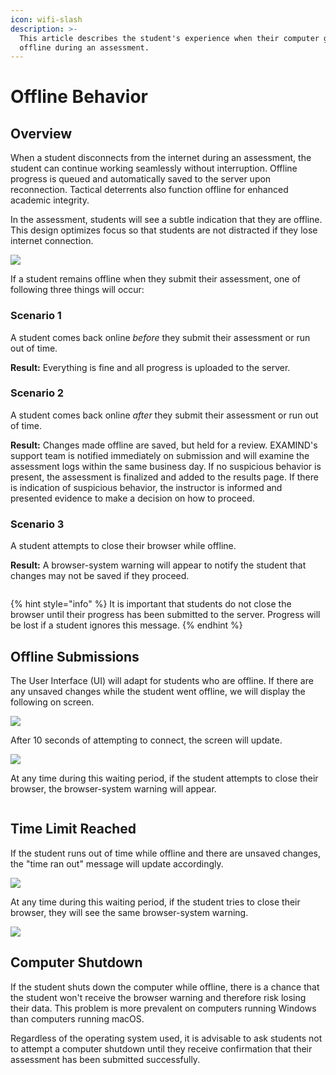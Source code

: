 ```yaml
---
icon: wifi-slash
description: >-
  This article describes the student's experience when their computer goes
  offline during an assessment.
---
```


# Offline Behavior

## Overview

When a student disconnects from the internet during an assessment, the student can continue working seamlessly without interruption. Offline progress is queued and automatically saved to the server upon reconnection. Tactical deterrents also function offline for enhanced academic integrity.

In the assessment, students will see a subtle indication that they are offline. This design optimizes focus so that students are not distracted if they lose internet connection.

![](https://instructor-help.examind.io/hs-fs/hubfs/unnamed-png.png?width=688\&height=537\&name=unnamed-png.png)

If a student remains offline when they submit their assessment, one of following three things will occur:

### Scenario 1

A student comes back online _before_ they submit their assessment or run out of time.

**Result:** Everything is fine and all progress is uploaded to the server.

### Scenario 2

A student comes back online _after_ they submit their assessment or run out of time.

**Result:** Changes made offline are saved, but held for a review. EXAMIND's support team is notified immediately on submission and will examine the assessment logs within the same business day. If no suspicious behavior is present, the assessment is finalized and added to the results page. If there is indication of suspicious behavior, the instructor is informed and presented evidence to make a decision on how to proceed.

### Scenario 3

A student attempts to close their browser while offline.

**Result:** A browser-system warning will appear to notify the student that changes may not be saved if they proceed.

<figure><img src="https://instructor-help.examind.io/hs-fs/hubfs/unnamed%20(1)-png.png?width=688&#x26;height=315&#x26;name=unnamed%20(1)-png.png" alt=""><figcaption></figcaption></figure>

{% hint style="info" %}
It is important that students do not close the browser until their progress has been submitted to the server. Progress will be lost if a student ignores this message.
{% endhint %}

## Offline Submissions

The User Interface (UI) will adapt for students who are offline. If there are any unsaved changes while the student went offline, we will display the following on screen.

![](https://instructor-help.examind.io/hs-fs/hubfs/image-png-May-07-2024-05-26-13-2877-PM.png?width=503\&height=494\&name=image-png-May-07-2024-05-26-13-2877-PM.png)

After 10 seconds of attempting to connect, the screen will update.

![](https://instructor-help.examind.io/hs-fs/hubfs/image-png-May-07-2024-05-26-25-4977-PM.png?width=649\&height=448\&name=image-png-May-07-2024-05-26-25-4977-PM.png)

At any time during this waiting period, if the student attempts to close their browser, the browser-system warning will appear.&#x20;

<figure><img src="https://instructor-help.examind.io/hs-fs/hubfs/Screenshot%202024-05-07%20103837-png-1.png?width=617&#x26;height=489&#x26;name=Screenshot%202024-05-07%20103837-png-1.png" alt=""><figcaption></figcaption></figure>

## Time Limit Reached

If the student runs out of time while offline and there are unsaved changes, the "time ran out" message will update accordingly.

![](https://instructor-help.examind.io/hs-fs/hubfs/image-png-May-07-2024-05-33-04-9539-PM.png?width=503\&height=564\&name=image-png-May-07-2024-05-33-04-9539-PM.png)

At any time during this waiting period, if the student tries to close their browser, they will see the same browser-system warning.

![](https://instructor-help.examind.io/hs-fs/hubfs/image-png-May-07-2024-05-42-09-1780-PM.png?width=521\&height=581\&name=image-png-May-07-2024-05-42-09-1780-PM.png)

## **Computer Shutdown**

If the student shuts down the computer while offline, there is a chance that the student won't receive the browser warning and therefore risk losing their data. This problem is more prevalent on computers running Windows than computers running macOS.

Regardless of the operating system used, it is advisable to ask students not to attempt a computer shutdown until they receive confirmation that their assessment has been submitted successfully.
